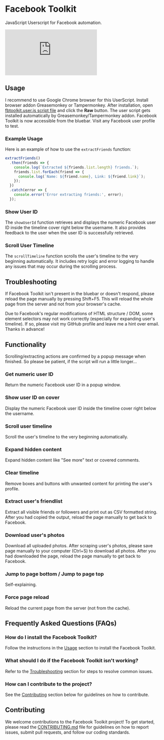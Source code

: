 # Facebook Toolkit
JavaScript Userscript for Facebook automation.

![Facebook Toolkit](https://www1.xup.in/exec/ximg.php?fid=14551942)

## Usage

I recommend to use Google Chrome browser for this UserScript. Install browser addon Greasemonkey or Tampermonkey. After installation, open [fbtoolkit.user.js script file](https://github.com/RootDev4/Facebook-Toolkit/blob/master/fbtoolkit.user.js) and click the **Raw** button. The user script gets installed automatically by Greasemonkey/Tampermonkey addon. Facebook Toolkit is now accessible from the bluebar. Visit any Facebook user profile to test.

### Example Usage

Here is an example of how to use the `extractFriends` function:

```javascript
extractFriends()
  .then(friends => {
    console.log(`Extracted ${friends.list.length} friends.`);
    friends.list.forEach(friend => {
      console.log(`Name: ${friend.name}, Link: ${friend.link}`);
    });
  })
  .catch(error => {
    console.error('Error extracting friends:', error);
  });
```

### Show User ID

The `showUserId` function retrieves and displays the numeric Facebook user ID inside the timeline cover right below the username. It also provides feedback to the user when the user ID is successfully retrieved.

### Scroll User Timeline

The `scrollTimeline` function scrolls the user's timeline to the very beginning automatically. It includes retry logic and error logging to handle any issues that may occur during the scrolling process.

## Troubleshooting

If Facebook Toolkit isn't present in the bluebar or doesn't respond, please reload the page manually by pressing Shift+F5. This will reload the whole page from the server and not from your browser's cache.

Due to Facebook's regular modifications of HTML structure / DOM, some element selectors may not work correctly (especially for expanding user's timeline). If so, please visit my GitHub profile and leave me a hint over email. Thanks in advance!

## Functionality

Scrolling/extracting actions are confirmed by a popup message when finished. So please be patient, if the script will run a little longer...

### Get numeric user ID
Return the numeric Facebook user ID in a popup window.

### Show user ID on cover
Display the numeric Facebook user ID inside the timeline cover right below the username.

### Scroll user timeline
Scroll the user's timeline to the very beginning automatically.

### Expand hidden content
Expand hidden content like "See more" text or covered comments.

### Clear timeline
Remove boxes and buttons with unwanted content for printing the user's profile.

### Extract user's friendlist
Extract all visible friends or followers and print out as CSV formatted string. After you had copied the output, reload the page manually to get back to Facebook.

### Download user's photos
Download all uploaded photos. After scraping user's photos, please save page manually to your computer (Ctrl+S) to download all photos. After you had downloaded the page, reload the page manually to get back to Facebook.

### Jump to page bottom / Jump to page top
Self-explaining.

### Force page reload
Reload the current page from the server (not from the cache).

## Frequently Asked Questions (FAQs)

### How do I install the Facebook Toolkit?
Follow the instructions in the [Usage](#usage) section to install the Facebook Toolkit.

### What should I do if the Facebook Toolkit isn't working?
Refer to the [Troubleshooting](#troubleshooting) section for steps to resolve common issues.

### How can I contribute to the project?
See the [Contributing](#contributing) section below for guidelines on how to contribute.

## Contributing

We welcome contributions to the Facebook Toolkit project! To get started, please read the [CONTRIBUTING.md](CONTRIBUTING.md) file for guidelines on how to report issues, submit pull requests, and follow our coding standards.
